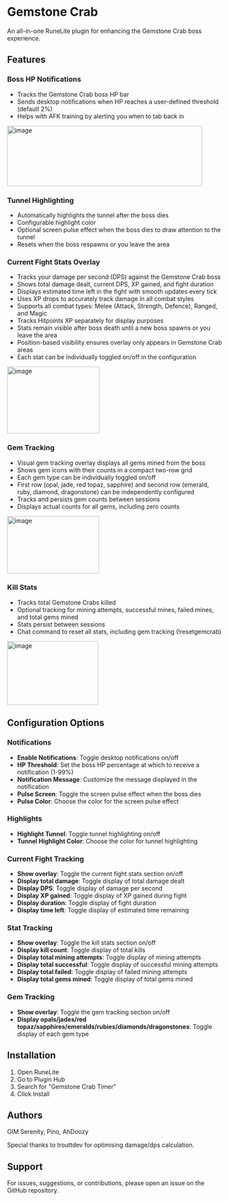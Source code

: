 # Gemstone Crab

An all-in-one RuneLite plugin for enhancing the Gemstone Crab boss experience.

## Features

### Boss HP Notifications
- Tracks the Gemstone Crab boss HP bar
- Sends desktop notifications when HP reaches a user-defined threshold (default 2%)
- Helps with AFK training by alerting you when to tab back in
  
<img width="456" height="141" alt="image" src="https://github.com/user-attachments/assets/643c11c6-a8c2-4f6e-8ecc-f76d18dde7b3" />

### Tunnel Highlighting
- Automatically highlights the tunnel after the boss dies
- Configurable highlight color
- Optional screen pulse effect when the boss dies to draw attention to the tunnel
- Resets when the boss respawns or you leave the area

### Current Fight Stats Overlay
- Tracks your damage per second (DPS) against the Gemstone Crab boss
- Shows total damage dealt, current DPS, XP gained, and fight duration
- Displays estimated time left in the fight with smooth updates every tick
- Uses XP drops to accurately track damage in all combat styles
- Supports all combat types: Melee (Attack, Strength, Defence), Ranged, and Magic
- Tracks Hitpoints XP separately for display purposes
- Stats remain visible after boss death until a new boss spawns or you leave the area
- Position-based visibility ensures overlay only appears in Gemstone Crab areas
- Each stat can be individually toggled on/off in the configuration

<img width="216" height="156" alt="image" src="https://github.com/user-attachments/assets/4d5446b8-5853-4737-a7fb-258b843822e9" />

### Gem Tracking
- Visual gem tracking overlay displays all gems mined from the boss
- Shows gem icons with their counts in a compact two-row grid
- Each gem type can be individually toggled on/off
- First row (opal, jade, red topaz, sapphire) and second row (emerald, ruby, diamond, dragonstone) can be independently configured
- Tracks and persists gem counts between sessions
- Displays actual counts for all gems, including zero counts

<img width="215" height="134" alt="image" src="https://github.com/user-attachments/assets/21b32805-0a17-48b5-ad79-765181547a20" />

### Kill Stats
- Tracks total Gemstone Crabs killed
- Optional tracking for mining attempts, successful mines, failed mines, and total gems mined
- Stats persist between sessions
- Chat command to reset all stats, including gem tracking (!resetgemcrab)

<img width="213" height="149" alt="image" src="https://github.com/user-attachments/assets/7a27de20-5309-4dd8-9647-88e11f44711c" />

## Configuration Options

### Notifications
- **Enable Notifications**: Toggle desktop notifications on/off
- **HP Threshold**: Set the boss HP percentage at which to receive a notification (1-99%)
- **Notification Message**: Customize the message displayed in the notification
- **Pulse Screen**: Toggle the screen pulse effect when the boss dies
- **Pulse Color**: Choose the color for the screen pulse effect

### Highlights
- **Highlight Tunnel**: Toggle tunnel highlighting on/off
- **Tunnel Highlight Color**: Choose the color for tunnel highlighting

### Current Fight Tracking
- **Show overlay**: Toggle the current fight stats section on/off
- **Display total damage**: Toggle display of total damage dealt
- **Display DPS**: Toggle display of damage per second
- **Display XP gained**: Toggle display of XP gained during fight
- **Display duration**: Toggle display of fight duration
- **Display time left**: Toggle display of estimated time remaining

### Stat Tracking
- **Show overlay**: Toggle the kill stats section on/off
- **Display kill count**: Toggle display of total kills
- **Display total mining attempts**: Toggle display of mining attempts
- **Display total successful**: Toggle display of successful mining attempts
- **Display total failed**: Toggle display of failed mining attempts
- **Display total gems mined**: Toggle display of total gems mined

### Gem Tracking
- **Show overlay**: Toggle the gem tracking section on/off
- **Display opals/jades/red topaz/sapphires/emeralds/rubies/diamonds/dragonstones**: Toggle display of each gem type

## Installation

1. Open RuneLite
2. Go to Plugin Hub
3. Search for "Gemstone Crab Timer"
4. Click Install

## Authors

GIM Serenity, Pino, AhDoozy

Special thanks to trouttdev for optimising damage/dps calculation.

## Support

For issues, suggestions, or contributions, please open an issue on the GitHub repository.
